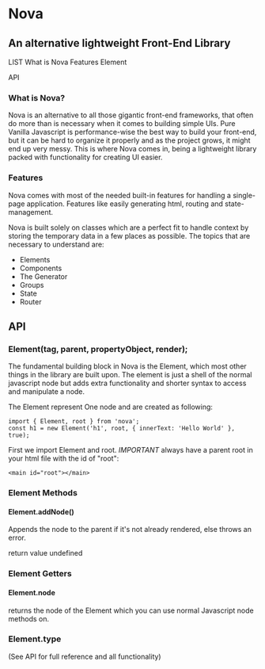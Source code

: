 # Nova
## An alternative lightweight Front-End Library

LIST
What is Nova
Features
  Element

API

### What is Nova?
Nova is an alternative to all those gigantic front-end frameworks, that often do more than is necessary when it comes to building simple UIs. Pure Vanilla Javascript is performance-wise the best way to build your front-end, but it can be hard to organize it properly and as the project grows, it might end up very messy. This is where Nova comes in, being a lightweight library packed with functionality for creating UI easier. 

### Features
Nova comes with most of the needed built-in features for handling a single-page application. Features like easily generating html, routing and state-management.

Nova is built solely on classes which are a perfect fit to handle context by storing the temporary data in a few places as possible. The topics that are necessary to understand are: 

- Elements
- Components
- The Generator
- Groups
- State
- Router

## API

### Element(tag, parent, propertyObject, render);
The fundamental building block in Nova is the Element, which most other things in the library are built upon. The element is just a shell of the normal javascript node but adds extra functionality and shorter syntax to access and manipulate a node. 

The Element represent One node and are created as following: 

```
import { Element, root } from 'nova';
const h1 = new Element('h1', root, { innerText: 'Hello World' }, true);

```

First we import Element and root. *IMPORTANT* always have a parent root in your html file with the id of "root": 

```
<main id="root"></main>
```

### Element Methods

#### Element.addNode()
  Appends the node to the parent if it's not already rendered, else throws an error.

  return value
    undefined


### Element Getters

#### Element.node
  returns the node of the Element which you can use normal Javascript node methods on.

### Element.type



(See API for full reference and all functionality)
